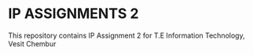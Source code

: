 # IP ASSIGNMENTS 2
This repository contains IP Assignment 2 for T.E Information Technology, Vesit Chembur


